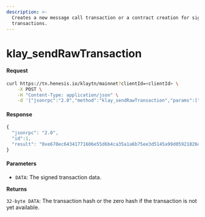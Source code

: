 ```yaml
---
description: >-
  Creates a new message call transaction or a contract creation for signed
  transactions.
---
```


# klay\_sendRawTransaction

#### Request

```bash
curl https://tn.henesis.io/klaytn/mainnet?clientId=<clientId> \
    -X POST \
    -H "Content-Type: application/json" \
    -d '{"jsonrpc":"2.0","method":"klay_sendRawTransaction","params":["your-signed-tx"],"id":1}'
```

#### Response

```javascript
{
  "jsonrpc": "2.0",
  "id":1,
  "result": "0xe670ec64341771606e55d6b4ca35a1a6b75ee3d5145a99d05921026d1527331"
}
```

#### Parameters

* `DATA`: The signed transaction data.

**Returns**

`32-byte DATA`: The transaction hash or the zero hash if the transaction is not yet available.

